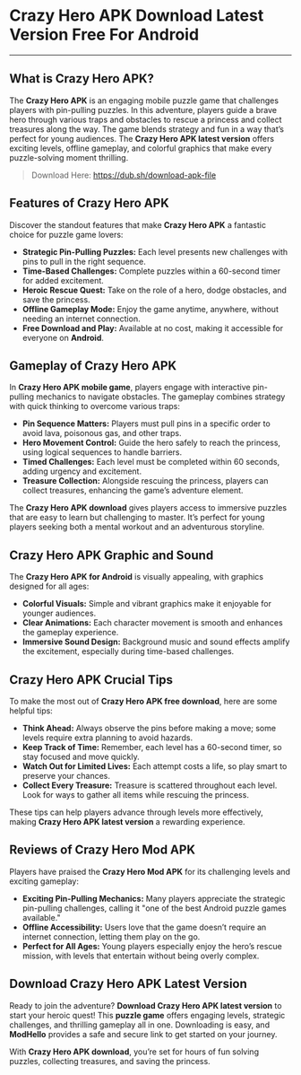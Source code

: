 # Crazy Hero APK Download Latest Version Free For Android

---

## What is Crazy Hero APK?

The **Crazy Hero APK** is an engaging mobile puzzle game that challenges players with pin-pulling puzzles. In this adventure, players guide a brave hero through various traps and obstacles to rescue a princess and collect treasures along the way. The game blends strategy and fun in a way that’s perfect for young audiences. The **Crazy Hero APK latest version** offers exciting levels, offline gameplay, and colorful graphics that make every puzzle-solving moment thrilling.

>Download Here: https://dub.sh/download-apk-file

## Features of Crazy Hero APK

Discover the standout features that make **Crazy Hero APK** a fantastic choice for puzzle game lovers:

- **Strategic Pin-Pulling Puzzles:** Each level presents new challenges with pins to pull in the right sequence.
- **Time-Based Challenges:** Complete puzzles within a 60-second timer for added excitement.
- **Heroic Rescue Quest:** Take on the role of a hero, dodge obstacles, and save the princess.
- **Offline Gameplay Mode:** Enjoy the game anytime, anywhere, without needing an internet connection.
- **Free Download and Play:** Available at no cost, making it accessible for everyone on **Android**.

## Gameplay of Crazy Hero APK

In **Crazy Hero APK mobile game**, players engage with interactive pin-pulling mechanics to navigate obstacles. The gameplay combines strategy with quick thinking to overcome various traps:

- **Pin Sequence Matters:** Players must pull pins in a specific order to avoid lava, poisonous gas, and other traps.
- **Hero Movement Control:** Guide the hero safely to reach the princess, using logical sequences to handle barriers.
- **Timed Challenges:** Each level must be completed within 60 seconds, adding urgency and excitement.
- **Treasure Collection:** Alongside rescuing the princess, players can collect treasures, enhancing the game’s adventure element.

The **Crazy Hero APK download** gives players access to immersive puzzles that are easy to learn but challenging to master. It’s perfect for young players seeking both a mental workout and an adventurous storyline.

## Crazy Hero APK Graphic and Sound

The **Crazy Hero APK for Android** is visually appealing, with graphics designed for all ages:

- **Colorful Visuals:** Simple and vibrant graphics make it enjoyable for younger audiences.
- **Clear Animations:** Each character movement is smooth and enhances the gameplay experience.
- **Immersive Sound Design:** Background music and sound effects amplify the excitement, especially during time-based challenges.

## Crazy Hero APK Crucial Tips

To make the most out of **Crazy Hero APK free download**, here are some helpful tips:

- **Think Ahead:** Always observe the pins before making a move; some levels require extra planning to avoid hazards.
- **Keep Track of Time:** Remember, each level has a 60-second timer, so stay focused and move quickly.
- **Watch Out for Limited Lives:** Each attempt costs a life, so play smart to preserve your chances.
- **Collect Every Treasure:** Treasure is scattered throughout each level. Look for ways to gather all items while rescuing the princess.

These tips can help players advance through levels more effectively, making **Crazy Hero APK latest version** a rewarding experience.

## Reviews of Crazy Hero Mod APK

Players have praised the **Crazy Hero Mod APK** for its challenging levels and exciting gameplay:

- **Exciting Pin-Pulling Mechanics:** Many players appreciate the strategic pin-pulling challenges, calling it "one of the best Android puzzle games available."
- **Offline Accessibility:** Users love that the game doesn’t require an internet connection, letting them play on the go.
- **Perfect for All Ages:** Young players especially enjoy the hero’s rescue mission, with levels that entertain without being overly complex.

## Download Crazy Hero APK Latest Version

Ready to join the adventure? **Download Crazy Hero APK latest version** to start your heroic quest! This **puzzle game** offers engaging levels, strategic challenges, and thrilling gameplay all in one. Downloading is easy, and **ModHello** provides a safe and secure link to get started on your journey. 

With **Crazy Hero APK download**, you’re set for hours of fun solving puzzles, collecting treasures, and saving the princess.
